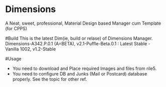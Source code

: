 # Dimensions
A Neat, sweet, professional, Material Design based Manager cum Template (for CPPS)

#Build
This is the latest Dim(ie, build or relase) of Dimensions Manager. Dimensions-A342.P.0.1 (A=BETA), v2.1-Puffle-Beta.0.1 : Latest Stable - Vanilla 1002, v1.2-Stable

#Usage
* You need to download and Place required Images and files from rile5.
* You need to configure DB and Junks (Mail or Postcard) database properly. See the topic for other ref.
